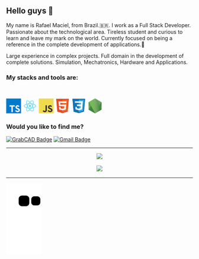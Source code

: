 ## Hello guys 👋

My name is Rafael Maciel, from Brazil.🇧🇷. I work as a Full Stack Developer. Passionate about the technological area. Tireless student and curious to learn and leave my mark on the world. Currently focused on being a reference in the complete development of applications.🚀

Large experience in complex projects. Full domain in the development of complete solutions. Simulation, Mechatronics, Hardware and Applications.

### My stacks and tools are:

<div style="display: inline_block"><br>
 
<code><img height="40" src="https://raw.githubusercontent.com/github/explore/80688e429a7d4ef2fca1e82350fe8e3517d3494d/topics/typescript/typescript.png"></code>
<code><img height="40" src="https://raw.githubusercontent.com/github/explore/80688e429a7d4ef2fca1e82350fe8e3517d3494d/topics/react/react.png"></code>
<code><img height="40" src="https://raw.githubusercontent.com/github/explore/80688e429a7d4ef2fca1e82350fe8e3517d3494d/topics/javascript/javascript.png"></code>
<code><img height="40" src="https://raw.githubusercontent.com/devicons/devicon/master/icons/html5/html5-original.svg"></code>
<code><img height="40" src="https://raw.githubusercontent.com/devicons/devicon/master/icons/css3/css3-original.svg"></code>
<code><img height="40" src="https://raw.githubusercontent.com/github/explore/80688e429a7d4ef2fca1e82350fe8e3517d3494d/topics/nodejs/nodejs.png"></code> 
 <!--<code><img height="40" src="https://raw.githubusercontent.com/github/explore/80688e429a7d4ef2fca1e82350fe8e3517d3494d/topics/csharp/csharp.png"></code> --->
<!--<code><img height="40" src="https://raw.githubusercontent.com/github/explore/80688e429a7d4ef2fca1e82350fe8e3517d3494d/topics/sql/sql.png"></code>-->
 <!--<code><img height="40" src="https://raw.githubusercontent.com/github/explore/80688e429a7d4ef2fca1e82350fe8e3517d3494d/topics/csharp/csharp.png"></code>-->
</div>

### Would you like to find me?

<!-- [![Linkedin Badge](https://img.shields.io/badge/-LinkedIn-blue?style=flat-square&logo=Linkedin&logoColor=white&link=https://www.linkedin.com/in/jos%C3%A9-ivo-maciel-j%C3%BAnior-658136145)](https://linkedin.com/in/jos%C3%A9-ivo-maciel-j%C3%BAnior-658136145) -->
[![GrabCAD Badge](https://img.shields.io/badge/-GrabCAD-blue?style=flat-square&logo=GrabCAD&logoColor=white&link=https://grabcad.com/rafael.maciel-8)](https://grabcad.com/rafael.maciel-8)
[![Gmail Badge](https://img.shields.io/badge/-rafaelmacieldev@gmail.com-blue?style=flat-square&logo=Gmail&logoColor=white&link=mailto:rafaelmacieldev@gmail.com)](mailto:rafaelmacieldev@gmail.com)

____

 <p align="center">
  <a href="https://github.com/rafael-smaciel">
  <img height="200em" src="https://github-readme-stats.vercel.app/api?username=rafael-smaciel&show_icons=true&theme=dracula&include_all_commits=true&count_private=true"/>
 </p>
 
<p align="center">
  <img height="200em" src="https://github-readme-stats.vercel.app/api/top-langs/?username=rafael-smaciel&layout=compact&langs_count=7&theme=dracula"/>
</p>

____

![Snake animation](https://github.com/rafaballerini/rafaballerini/blob/output/github-contribution-grid-snake.svg)

